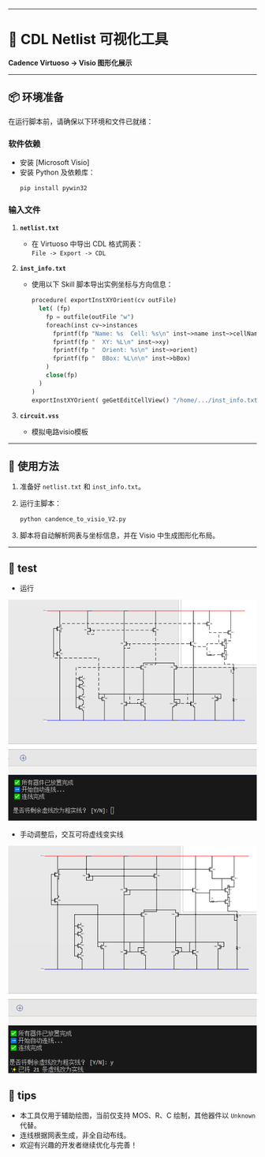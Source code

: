 
---

# 🧩 CDL Netlist 可视化工具

**Cadence Virtuoso → Visio 图形化展示**

---

## 📦 环境准备

在运行脚本前，请确保以下环境和文件已就绪：

### 软件依赖

- 安装 [Microsoft Visio]
- 安装 Python 及依赖库：
  ```bash
  pip install pywin32
  ```

### 输入文件

1. **`netlist.txt`**  
   - 在 Virtuoso 中导出 CDL 格式网表：  
     `File -> Export -> CDL`

2. **`inst_info.txt`**  
   - 使用以下 Skill 脚本导出实例坐标与方向信息：

     ```lisp
     procedure( exportInstXYOrient(cv outFile)
       let( (fp)
         fp = outfile(outFile "w")
         foreach(inst cv~>instances
           fprintf(fp "Name: %s  Cell: %s\n" inst~>name inst~>cellName)
           fprintf(fp "  XY: %L\n" inst~>xy)
           fprintf(fp "  Orient: %s\n" inst~>orient)
           fprintf(fp "  BBox: %L\n\n" inst~>bBox)
         )
         close(fp)
       )
     )
     exportInstXYOrient( geGetEditCellView() "/home/.../inst_info.txt" )
     ```
3. **`circuit.vss`**  
   - 模拟电路visio模板   

---

## 🚀 使用方法

1. 准备好 `netlist.txt` 和 `inst_info.txt`。
  
2. 运行主脚本：
   ```bash
   python candence_to_visio_V2.py
   ```
   
3. 脚本将自动解析网表与坐标信息，并在 Visio 中生成图形化布局。

---



## 📌 test
- 运行
  
![alt text](image.png)

- 手动调整后，交互可将虚线变实线
  
![alt text](image-1.png)

## 📌 tips

- 本工具仅用于辅助绘图，当前仅支持 MOS、R、C 绘制，其他器件以 `Unknown` 代替。
- 连线根据网表生成，非全自动布线。
- 欢迎有兴趣的开发者继续优化与完善！
